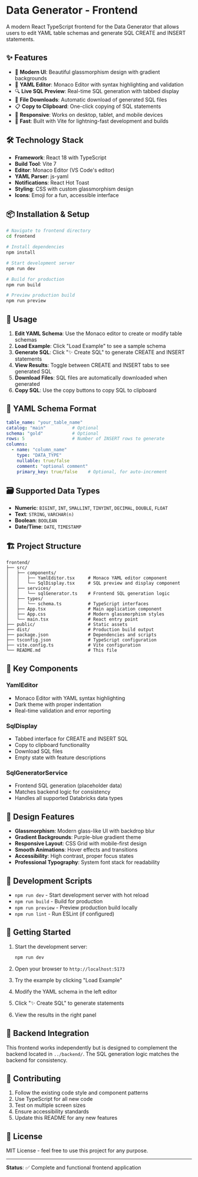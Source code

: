 # Data Generator - Frontend

A modern React TypeScript frontend for the Data Generator that allows users to edit YAML table schemas and generate SQL CREATE and INSERT statements.

## ✨ Features

- 🎨 **Modern UI**: Beautiful glassmorphism design with gradient backgrounds
- 📝 **YAML Editor**: Monaco Editor with syntax highlighting and validation  
- 🔍 **Live SQL Preview**: Real-time SQL generation with tabbed display
- 💾 **File Downloads**: Automatic download of generated SQL files
- 📋 **Copy to Clipboard**: One-click copying of SQL statements
- 📱 **Responsive**: Works on desktop, tablet, and mobile devices
- 🚀 **Fast**: Built with Vite for lightning-fast development and builds

## 🛠️ Technology Stack

- **Framework**: React 18 with TypeScript
- **Build Tool**: Vite 7
- **Editor**: Monaco Editor (VS Code's editor)
- **YAML Parser**: js-yaml
- **Notifications**: React Hot Toast
- **Styling**: CSS with custom glassmorphism design
- **Icons**: Emoji for a fun, accessible interface

## 📦 Installation & Setup

```bash
# Navigate to frontend directory
cd frontend

# Install dependencies
npm install

# Start development server
npm run dev

# Build for production
npm run build

# Preview production build
npm run preview
```

## 🚀 Usage

1. **Edit YAML Schema**: Use the Monaco editor to create or modify table schemas
2. **Load Example**: Click "Load Example" to see a sample schema
3. **Generate SQL**: Click "✨ Create SQL" to generate CREATE and INSERT statements
4. **View Results**: Toggle between CREATE and INSERT tabs to see generated SQL
5. **Download Files**: SQL files are automatically downloaded when generated
6. **Copy SQL**: Use the copy buttons to copy SQL to clipboard

## 📝 YAML Schema Format

```yaml
table_name: "your_table_name"
catalog: "main"          # Optional
schema: "gold"           # Optional  
rows: 5                  # Number of INSERT rows to generate
columns:
  - name: "column_name"
    type: "DATA_TYPE"
    nullable: true/false
    comment: "optional comment"
    primary_key: true/false    # Optional, for auto-increment
```

## 🗃️ Supported Data Types

- **Numeric**: `BIGINT`, `INT`, `SMALLINT`, `TINYINT`, `DECIMAL`, `DOUBLE`, `FLOAT`
- **Text**: `STRING`, `VARCHAR(n)`
- **Boolean**: `BOOLEAN`  
- **Date/Time**: `DATE`, `TIMESTAMP`

## 🏗️ Project Structure

```
frontend/
├── src/
│   ├── components/
│   │   ├── YamlEditor.tsx     # Monaco YAML editor component
│   │   └── SqlDisplay.tsx     # SQL preview and display component
│   ├── services/
│   │   └── sqlGenerator.ts    # Frontend SQL generation logic
│   ├── types/
│   │   └── schema.ts          # TypeScript interfaces
│   ├── App.tsx                # Main application component
│   ├── App.css                # Modern glassmorphism styles
│   └── main.tsx               # React entry point
├── public/                    # Static assets
├── dist/                      # Production build output
├── package.json               # Dependencies and scripts
├── tsconfig.json              # TypeScript configuration
├── vite.config.ts             # Vite configuration
└── README.md                  # This file
```

## 🎯 Key Components

### YamlEditor
- Monaco Editor with YAML syntax highlighting
- Dark theme with proper indentation
- Real-time validation and error reporting

### SqlDisplay  
- Tabbed interface for CREATE and INSERT SQL
- Copy to clipboard functionality
- Download SQL files
- Empty state with feature descriptions

### SqlGeneratorService
- Frontend SQL generation (placeholder data)
- Matches backend logic for consistency
- Handles all supported Databricks data types

## 🎨 Design Features

- **Glassmorphism**: Modern glass-like UI with backdrop blur
- **Gradient Backgrounds**: Purple-blue gradient theme
- **Responsive Layout**: CSS Grid with mobile-first design
- **Smooth Animations**: Hover effects and transitions
- **Accessibility**: High contrast, proper focus states
- **Professional Typography**: System font stack for readability

## 🔧 Development Scripts

- `npm run dev` - Start development server with hot reload
- `npm run build` - Build for production  
- `npm run preview` - Preview production build locally
- `npm run lint` - Run ESLint (if configured)

## 🚦 Getting Started

1. Start the development server:
   ```bash
   npm run dev
   ```

2. Open your browser to `http://localhost:5173`

3. Try the example by clicking "Load Example"

4. Modify the YAML schema in the left editor

5. Click "✨ Create SQL" to generate statements

6. View the results in the right panel

## 🔗 Backend Integration

This frontend works independently but is designed to complement the backend located in `../backend/`. The SQL generation logic matches the backend for consistency.

## 🤝 Contributing

1. Follow the existing code style and component patterns
2. Use TypeScript for all new code
3. Test on multiple screen sizes
4. Ensure accessibility standards
5. Update this README for any new features

## 📄 License

MIT License - feel free to use this project for any purpose.

---

**Status**: ✅ Complete and functional frontend application
